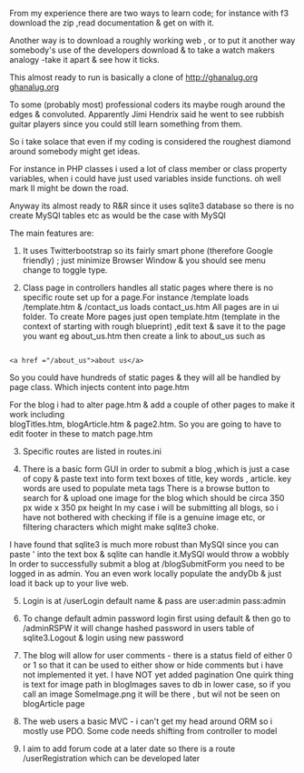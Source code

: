 



From my experience there are two ways to learn code; for instance with f3 download the zip ,read 
documentation & get on with it.

Another way is to download a roughly working web , or to put it another way 
somebody's use of the developers download  & to take a watch makers analogy -take it apart 
& see how it ticks.


This almost ready to run is basically a clone of 
http://ghanalug.org [ghanalug.org](http://ghanalug.org)


To some (probably most) professional coders its  maybe rough around the edges & convoluted.
Apparently Jimi Hendrix said he went to see rubbish guitar players since you could still 
learn something  from them.

So i take solace that even if my coding  is considered the roughest diamond around somebody might get ideas.
 


For instance in PHP classes i used a lot of class member or class property variables,
when i could have just used variables inside functions. oh well mark II might be down the road.

Anyway its almost ready to R&R since it uses sqlite3 database so there is no create MySQl
tables etc as would be the case with MySQl

The main features are:

1) It uses Twitterbootstrap so its fairly smart phone (therefore Google friendly) ;
just minimize Browser Window & you should see menu change to toggle type.

2) Class page in controllers handles all static pages where there is no specific route set up for
a  page.For instance /template loads /template.htm  & /contact_us loads contact_us.htm 
All pages are in ui folder. To create More pages just open template.htm (template in the context
 of starting with rough blueprint) ,edit text & save it to the page you want eg about_us.htm 
 then create a link to about_us such as 

```
  
<a href ="/about_us">about us</a>
```

So you could have hundreds of static pages & they will all be handled by page class. Which injects 
content into page.htm

For the blog i had to alter page.htm & add a couple of other pages to make it work including  
blogTitles.htm,  blogArticle.htm & page2.htm. So you are going to have to edit footer in these to match page.htm


3) Specific routes are listed in routes.ini 

4) There is a basic form GUI in order to submit a blog ,which is just a case of copy & paste 
text into form text boxes of title, key words , article. key words are used to populate meta tags
There is a browse button to search for & upload one image for the blog which should be circa 350 px wide x 350 px height
 In my case i will be submitting all blogs, so i have not bothered with checking if file 
 is a genuine image etc, or filtering characters which might make sqlite3 choke.
 
 I have found that sqlite3 is much more robust than MySQl since you can paste ' into the text box & sqlite can handle it.MySQl would throw a wobbly 
 In order to successfully submit a blog at  /blogSubmitForm you need to be logged in as admin.
 You an even work locally populate the andyDb & just load it back up to your live web.

 5) Login is at /userLogin default name & pass are user:admin pass:admin

 6) To change default admin password login first using default & then go to /adminRSPW
 it will change hashed password  in users table of sqlite3.Logout & login using new password
 
 7) The blog will allow for user comments - there is a status field  of either 0 or 1 so that it can be used 
 to either show or hide comments but i have not implemented it yet. I have NOT yet added pagination
 One quirk thing is text for image path in blogImages saves to db in lower case, so if you call an image SomeImage.png it will be there , but wil not be seen on blogArticle page
 
 
 8) The web users a basic MVC - i can't get my head around ORM so i mostly use PDO. Some code needs shifting from controller to model

9) I aim to add forum code at a later date  so there is a route /userRegistration which can be developed later



